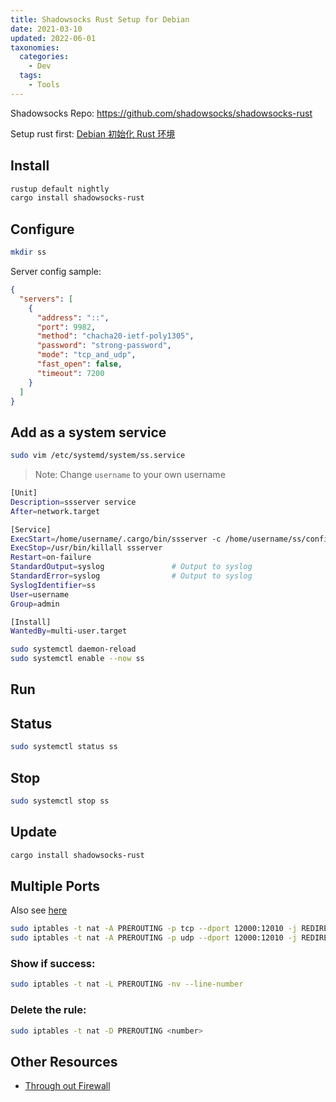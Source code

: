 ```yaml
---
title: Shadowsocks Rust Setup for Debian
date: 2021-03-10
updated: 2022-06-01
taxonomies:
  categories:
    - Dev
  tags:
    - Tools
---
```


Shadowsocks Repo: <https://github.com/shadowsocks/shadowsocks-rust>

Setup rust first: [Debian 初始化 Rust 环境](@content/blog/rust-environment-setup-for-debian.md)

<!-- more -->

## Install

```bash
rustup default nightly
cargo install shadowsocks-rust
```

## Configure

```bash
mkdir ss
```

Server config sample:

```json
{
  "servers": [
    {
      "address": "::",
      "port": 9982,
      "method": "chacha20-ietf-poly1305",
      "password": "strong-password",
      "mode": "tcp_and_udp",
      "fast_open": false,
      "timeout": 7200
    }
  ]
}
```

## Add as a system service

```bash
sudo vim /etc/systemd/system/ss.service
```

> Note: Change `username` to your own username

```bash
[Unit]
Description=ssserver service
After=network.target

[Service]
ExecStart=/home/username/.cargo/bin/ssserver -c /home/username/ss/config.json
ExecStop=/usr/bin/killall ssserver
Restart=on-failure
StandardOutput=syslog               # Output to syslog
StandardError=syslog                # Output to syslog
SyslogIdentifier=ss
User=username
Group=admin

[Install]
WantedBy=multi-user.target
```

```bash
sudo systemctl daemon-reload
sudo systemctl enable --now ss
```

## Run

## Status

```bash
sudo systemctl status ss
```

## Stop

```bash
sudo systemctl stop ss
```

## Update

```bash
cargo install shadowsocks-rust
```

## Multiple Ports

Also see [here](https://gfw.report/blog/ss_tutorial/zh/)

```bash
sudo iptables -t nat -A PREROUTING -p tcp --dport 12000:12010 -j REDIRECT --to-port 9982
sudo iptables -t nat -A PREROUTING -p udp --dport 12000:12010 -j REDIRECT --to-port 9982
```

### Show if success:

```bash
sudo iptables -t nat -L PREROUTING -nv --line-number
```

### Delete the rule:

```bash
sudo iptables -t nat -D PREROUTING <number>
```

## Other Resources

- [Through out Firewall](https://github.com/haoel/haoel.github.io)
